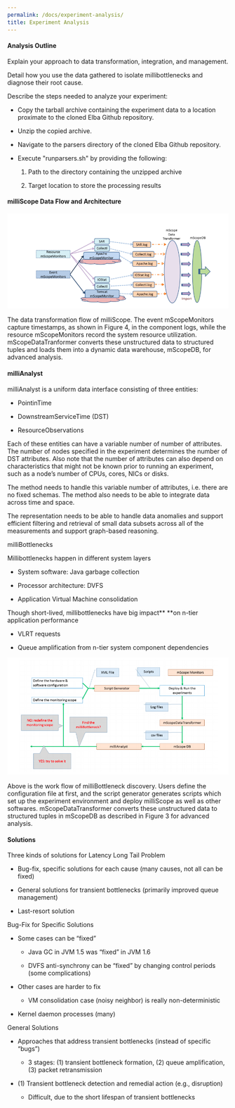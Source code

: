 ```yaml
---
permalink: /docs/experiment-analysis/
title: Experiment Analysis
---
```


#### Analysis Outline


Explain your approach to data transformation, integration, and management.

Detail how you use the data gathered to isolate millibottlenecks and diagnose their root cause.

Describe the steps needed to analyze your experiment:



	
  * Copy the tarball archive containing the experiment data to a location proximate to the cloned Elba Github repository.

	
  * Unzip the copied archive.

	
  * Navigate to the parsers directory of the cloned Elba Github repository.

	
  * Execute "runparsers.sh" by providing the following:

	
    1. Path to the directory containing the unzipped archive

	
    2. Target location to store the processing results







#### milliScope Data Flow and Architecture


![Screen Shot 2018-03-28 at 7.05.35 PM](/img/screen-shot-2018-03-28-at-7-05-35-pm.png)

The data transformation flow of milliScope. The event mScopeMonitors capture
timestamps, as shown in Figure 4, in the component logs, while the resource mScopeMonitors record the system resource utilization. mScopeDataTranformer converts these unstructured data to structured tuples and loads them into a dynamic data warehouse, mScopeDB, for advanced analysis.


#### milliAnalyst


milliAnalyst is a uniform data interface consisting of three entities:​



	
  * PointinTime ​

	
  * DownstreamServiceTime (DST)​

	
  * ResourceObservations​


Each of these entities can have a variable number of number of attributes. The number of nodes specified in the experiment determines the number of DST attributes.​ Also note that the number of attributes can also depend on characteristics that might not be known prior to running an experiment, such as a node’s number of CPUs, cores, NICs or disks​.

The method needs to handle this variable number of attributes, i.e. there are no fixed schemas​. The method also needs to be able to integrate data across time and space.

The representation needs to be able to handle data anomalies and support efficient filtering and retrieval of small data subsets across all of the measurements​ and support graph-based reasoning.

milliBottlenecks

Millibottlenecks happen in different system layers​



	
  * System software: Java garbage collection​

	
  * Processor architecture: DVFS​

	
  * Application Virtual Machine consolidation​


Though short-lived, millibottlenecks have big impact** **on n-tier application performance​



	
  * VLRT requests​

	
  * Queue amplification from n-tier system component dependencies​


![Screen Shot 2018-03-28 at 7.07.24 PM](/img/screen-shot-2018-03-28-at-7-07-24-pm.png)

Above is the work flow of milliBottleneck discovery. Users define the configuration file at first, and the script generator generates scripts which set up the experiment environment and deploy milliScope as well as other softwares. mScopeDataTransformer converts these unstructured data to structured tuples in mScopeDB as described in Figure 3 for advanced analysis.


#### Solutions


Three kinds of solutions for Latency Long Tail Problem​



	
  * Bug-fix, specific solutions for each cause (many causes, not all can be fixed)​

	
  * General solutions for transient bottlenecks (primarily improved queue management)​

	
  * Last-resort solution​


Bug-Fix for Specific Solutions

	
  * Some cases can be “fixed”​

	
    * Java GC in JVM 1.5 was “fixed” in JVM 1.6​

	
    * DVFS anti-synchrony can be “fixed” by changing control periods (some complications)​




	
  * Other cases are harder to fix​

	
    * VM consolidation case (noisy neighbor) is really non-deterministic​




	
  * Kernel daemon processes (many)​


General Solutions

	
  * Approaches that address transient bottlenecks (instead of specific “bugs”)​

	
    * 3 stages: (1) transient bottleneck formation, (2) queue amplification, (3) packet retransmission​




	
  * (1) Transient bottleneck detection and remedial action (e.g., disruption)​

	
    * Difficult, due to the short lifespan of transient bottlenecks​





